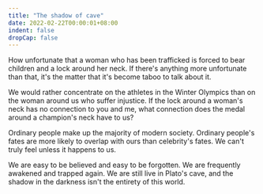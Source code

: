 ```yaml
---
title: "The shadow of cave"
date: 2022-02-22T00:00:01+08:00
indent: false
dropCap: false
---
```


How unfortunate that a woman who has been trafficked is forced to bear children and a lock around her neck. If there's anything more unfortunate than that, it's the matter that it's become taboo to talk about it.

We would rather concentrate on the athletes in the Winter Olympics than on the woman around us who suffer injustice. If the lock around a woman's neck has no connection to you and me, what connection does the medal around a champion's neck have to us?

Ordinary people make up the majority of modern society. Ordinary people's fates are more likely to overlap with ours than celebrity's fates. We can't truly feel unless it happens to us.

We are easy to be believed and easy to be forgotten. We are frequently awakened and trapped again. We are still live in Plato's cave, and the shadow in the darkness isn't the entirety of this world.
